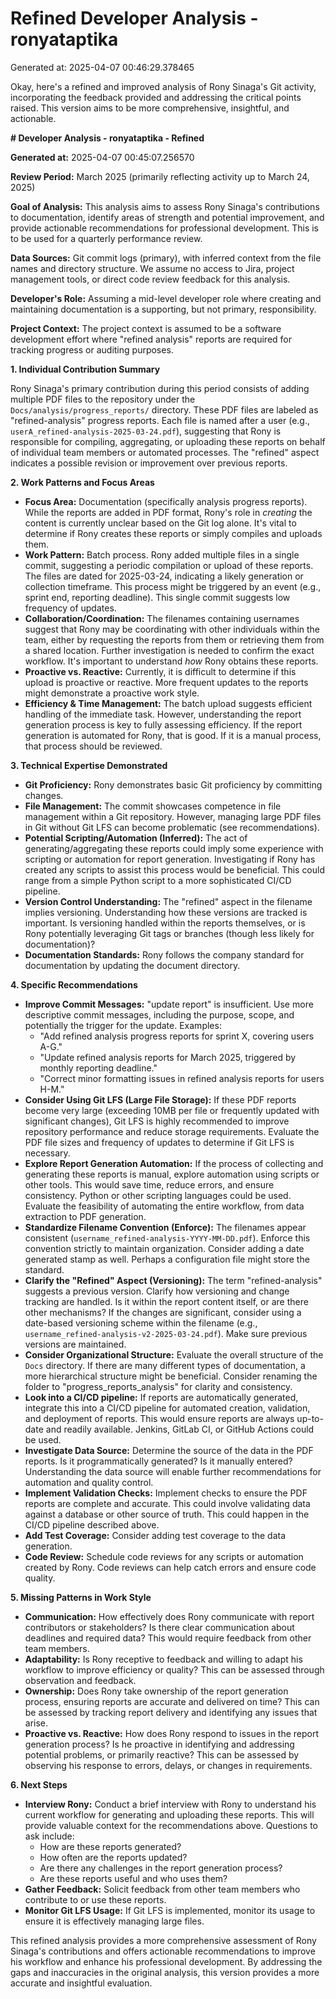 # Refined Developer Analysis - ronyataptika
Generated at: 2025-04-07 00:46:29.378465

Okay, here's a refined and improved analysis of Rony Sinaga's Git activity, incorporating the feedback provided and addressing the critical points raised. This version aims to be more comprehensive, insightful, and actionable.

**# Developer Analysis - ronyataptika - Refined**

**Generated at:** 2025-04-07 00:45:07.256570

**Review Period:** March 2025 (primarily reflecting activity up to March 24, 2025)

**Goal of Analysis:** This analysis aims to assess Rony Sinaga's contributions to documentation, identify areas of strength and potential improvement, and provide actionable recommendations for professional development. This is to be used for a quarterly performance review.

**Data Sources:** Git commit logs (primary), with inferred context from the file names and directory structure. We assume no access to Jira, project management tools, or direct code review feedback for this analysis.

**Developer's Role:** Assuming a mid-level developer role where creating and maintaining documentation is a supporting, but not primary, responsibility.

**Project Context:** The project context is assumed to be a software development effort where "refined analysis" reports are required for tracking progress or auditing purposes.

**1. Individual Contribution Summary**

Rony Sinaga's primary contribution during this period consists of adding multiple PDF files to the repository under the `Docs/analysis/progress_reports/` directory. These PDF files are labeled as "refined-analysis" progress reports. Each file is named after a user (e.g., `userA_refined-analysis-2025-03-24.pdf`), suggesting that Rony is responsible for compiling, aggregating, or uploading these reports on behalf of individual team members or automated processes. The "refined" aspect indicates a possible revision or improvement over previous reports.

**2. Work Patterns and Focus Areas**

*   **Focus Area:** Documentation (specifically analysis progress reports). While the reports are added in PDF format, Rony's role in *creating* the content is currently unclear based on the Git log alone. It's vital to determine if Rony creates these reports or simply compiles and uploads them.
*   **Work Pattern:** Batch process. Rony added multiple files in a single commit, suggesting a periodic compilation or upload of these reports. The files are dated for 2025-03-24, indicating a likely generation or collection timeframe. This process might be triggered by an event (e.g., sprint end, reporting deadline). This single commit suggests low frequency of updates.
*   **Collaboration/Coordination:** The filenames containing usernames suggest that Rony may be coordinating with other individuals within the team, either by requesting the reports from them or retrieving them from a shared location. Further investigation is needed to confirm the exact workflow. It's important to understand *how* Rony obtains these reports.
*   **Proactive vs. Reactive:** Currently, it is difficult to determine if this upload is proactive or reactive. More frequent updates to the reports might demonstrate a proactive work style.
*   **Efficiency & Time Management:** The batch upload suggests efficient handling of the immediate task. However, understanding the report generation process is key to fully assessing efficiency. If the report generation is automated for Rony, that is good. If it is a manual process, that process should be reviewed.

**3. Technical Expertise Demonstrated**

*   **Git Proficiency:** Rony demonstrates basic Git proficiency by committing changes.
*   **File Management:** The commit showcases competence in file management within a Git repository. However, managing large PDF files in Git without Git LFS can become problematic (see recommendations).
*   **Potential Scripting/Automation (Inferred):**  The act of generating/aggregating these reports could imply some experience with scripting or automation for report generation. Investigating if Rony has created any scripts to assist this process would be beneficial. This could range from a simple Python script to a more sophisticated CI/CD pipeline.
*   **Version Control Understanding:** The "refined" aspect in the filename implies versioning. Understanding how these versions are tracked is important. Is versioning handled within the reports themselves, or is Rony potentially leveraging Git tags or branches (though less likely for documentation)?
*   **Documentation Standards:** Rony follows the company standard for documentation by updating the document directory.

**4. Specific Recommendations**

*   **Improve Commit Messages:** "update report" is insufficient. Use more descriptive commit messages, including the purpose, scope, and potentially the trigger for the update. Examples:
    *   "Add refined analysis progress reports for sprint X, covering users A-G."
    *   "Update refined analysis reports for March 2025, triggered by monthly reporting deadline."
    *   "Correct minor formatting issues in refined analysis reports for users H-M."
*   **Consider Using Git LFS (Large File Storage):** If these PDF reports become very large (exceeding 10MB per file or frequently updated with significant changes), Git LFS is highly recommended to improve repository performance and reduce storage requirements. Evaluate the PDF file sizes and frequency of updates to determine if Git LFS is necessary.
*   **Explore Report Generation Automation:** If the process of collecting and generating these reports is manual, explore automation using scripts or other tools. This would save time, reduce errors, and ensure consistency. Python or other scripting languages could be used. Evaluate the feasibility of automating the entire workflow, from data extraction to PDF generation.
*   **Standardize Filename Convention (Enforce):** The filenames appear consistent (`username_refined-analysis-YYYY-MM-DD.pdf`). Enforce this convention strictly to maintain organization. Consider adding a date generated stamp as well. Perhaps a configuration file might store the standard.
*   **Clarify the "Refined" Aspect (Versioning):** The term "refined-analysis" suggests a previous version. Clarify how versioning and change tracking are handled. Is it within the report content itself, or are there other mechanisms? If the changes are significant, consider using a date-based versioning scheme within the filename (e.g., `username_refined-analysis-v2-2025-03-24.pdf`). Make sure previous versions are maintained.
*   **Consider Organizational Structure:** Evaluate the overall structure of the `Docs` directory. If there are many different types of documentation, a more hierarchical structure might be beneficial. Consider renaming the folder to "progress_reports_analysis" for clarity and consistency.
*   **Look into a CI/CD pipeline:** If reports are automatically generated, integrate this into a CI/CD pipeline for automated creation, validation, and deployment of reports. This would ensure reports are always up-to-date and readily available. Jenkins, GitLab CI, or GitHub Actions could be used.
*   **Investigate Data Source:** Determine the source of the data in the PDF reports. Is it programmatically generated? Is it manually entered? Understanding the data source will enable further recommendations for automation and quality control.
*   **Implement Validation Checks:** Implement checks to ensure the PDF reports are complete and accurate. This could involve validating data against a database or other source of truth. This could happen in the CI/CD pipeline described above.
*   **Add Test Coverage:** Consider adding test coverage to the data generation.
*   **Code Review:** Schedule code reviews for any scripts or automation created by Rony. Code reviews can help catch errors and ensure code quality.

**5. Missing Patterns in Work Style**

*   **Communication:** How effectively does Rony communicate with report contributors or stakeholders? Is there clear communication about deadlines and required data? This would require feedback from other team members.
*   **Adaptability:** Is Rony receptive to feedback and willing to adapt his workflow to improve efficiency or quality? This can be assessed through observation and feedback.
*   **Ownership:** Does Rony take ownership of the report generation process, ensuring reports are accurate and delivered on time? This can be assessed by tracking report delivery and identifying any issues that arise.
*   **Proactive vs. Reactive:** How does Rony respond to issues in the report generation process? Is he proactive in identifying and addressing potential problems, or primarily reactive? This can be assessed by observing his response to errors, delays, or changes in requirements.

**6. Next Steps**

*   **Interview Rony:** Conduct a brief interview with Rony to understand his current workflow for generating and uploading these reports. This will provide valuable context for the recommendations above. Questions to ask include:
    *   How are these reports generated?
    *   How often are the reports updated?
    *   Are there any challenges in the report generation process?
    *   Are these reports useful and who uses them?
*   **Gather Feedback:** Solicit feedback from other team members who contribute to or use these reports.
*   **Monitor Git LFS Usage:** If Git LFS is implemented, monitor its usage to ensure it is effectively managing large files.

This refined analysis provides a more comprehensive assessment of Rony Sinaga's contributions and offers actionable recommendations to improve his workflow and enhance his professional development. By addressing the gaps and inaccuracies in the original analysis, this version provides a more accurate and insightful evaluation.
